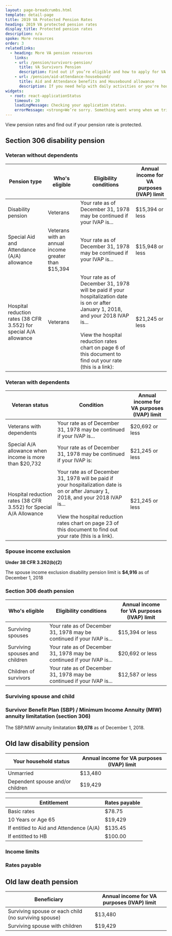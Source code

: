 ```yaml
---
layout: page-breadcrumbs.html
template: detail-page
title: 2019 VA Protected Pension Rates
heading: 2019 VA protected pension rates
display_title: Protected pension rates
description: n/a
spoke: More resources
order: 3
relatedlinks:
  - heading: More VA pension resources
    links:
    - url: /pension/survivors-pension/
      title: VA Survivors Pension
      description: Find out if you’re eligible and how to apply for VA pension benefits as a surviving spouse or child of a deceased Veteran with wartime service.
    - url: /pension/aid-attendance-housebound/
      title: Aid and Attendance benefits and Housebound allowance
      description: If you need help with daily activities or you're housebound, find out how to apply for extra VA pension benefits.
widgets:
  - root: react-applicationStatus
    timeout: 20
    loadingMessage: Checking your application status.
    errorMessage: <strong>We’re sorry. Something went wrong when we tried to load your saved application.</strong><br/>Please try refreshing your browser in a few minutes.
---
```


<div class="va-introtext">

View pension rates and find out if your pension rate is protected.
</div>

## Section 306 disability pension

### Veteran without dependents

| Pension type | Who's eligible | Eligibility conditions | Annual income for VA purposes (IVAP) limit |
|--------------|--------------- | ---------------------- | --------------|
| Disability pension | Veterans | Your rate as of December 31, 1978 may be continued if your IVAP is... | $15,394 or less |
| Special Aid and Attendance (A/A) allowance | Veterans with an annual income greater than $15,394 | Your rate as of December 31, 1978 may be continued if your IVAP is... | $15,948 or less |
| Hospital reduction rates (38 CFR 3.552) for special A/A allowance	 | Veterans |  Your rate as of December 31, 1978 will be paid if your hospitalization date is on or after January 1, 2018, and your 2018 IVAP is... <br> <br> View the hospital reduction rates chart on page 6 of this document to find out your rate (this is a link):|  $21,245 or less   |

### Veteran with dependents

| Veteran status                                                    | Condition                                                                                                                                                                                                                              | Annual income for VA purposes (IVAP) limit    |
|-------------------------------------------------------------------|----------------------------------------------------------------------------------------------------------------------------------------------------------------------------------------------------------------------------------------|-----------------|
| Veterans with dependents                                           | Your rate as of December 31, 1978 may be continued if your IVAP is...                                                                                                                                           | $20,692 or less |
| Special A/A allowance when income is more than $20,732            | Your rate as of December 31, 1978 may be continued if your IVAP is:                                                                                                                                           | $21,245 or less |
| Hospital reduction rates (38 CFR 3.552) for Special A/A Allowance | Your rate as of December 31, 1978 will be paid if your hospitalization date is on or after January 1, 2018, and your 2018 IVAP is... <br> <br> View the hospital reduction rates chart on page 23 of this document to find out your rate (this is a link). | $21,245 or less |
### Spouse income exclusion
<strong>Under 38 CFR 3.262(b)(2)</strong>

The spouse income exclusion disability pension limit is <b>$4,916</b> as of December 1, 2018

### Section 306 death pension

| Who's eligible | Eligibility conditions | Annual income for VA purposes (IVAP) limit |
|--------------- | ---------------------- | --------------|
| Surviving spouses | Your rate as of December 31, 1978 may be continued if your IVAP is... | $15,394 or less |
| Surviving spouses and children | Your rate as of December 31, 1978 may be continued if your IVAP is... | $20,692 or less |
| Children of survivors | Your rate as of December 31, 1978 may be continued if your IVAP is... | $12,587 or less |


### Surviving spouse and child

### Survivor Benefit Plan (SBP) / Minimum Income Annuity (MIW) annuity limitatation (section 306)

The SBP/MIW annuity limitatation <b>$9,078</b> as of December 1, 2018.


## Old law disability pension

| Your household status | Annual income for VA purposes (IVAP) limit | 
|--------------- | ---------------------- | 
| Unmarried | $13,480 |
| Dependent spouse and/or children | $19,429 | 

| Entitlement | Rates payable | 
|--------------- | ---------------------- | 
| Basic rates | $78.75 |
| 10 Years or Age 65 | $19,429 | 
| If entitled to Aid and Attendence (A/A) | $135.45 |
| If entitlted to HB | $100.00 |



### Income limits

### Rates payable

## Old law death pension


| Beneficiary | Annual income for VA purposes (IVAP) limit | 
|--------------- | ---------------------- | 
| Surviving spouse or each child (no surviving spouse) | $13,480 |
| Surviving spouse with children | $19,429 | 

